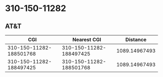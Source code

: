 # 310-150-11282
## AT&T


| CGI | Nearest CGI | Distance |
|-----|-------------|----------|
| 310-150-11282-188501768 | 310-150-11282-188497425 | 1089.14967493 |
| 310-150-11282-188497425 | 310-150-11282-188501768 | 1089.14967493 |
